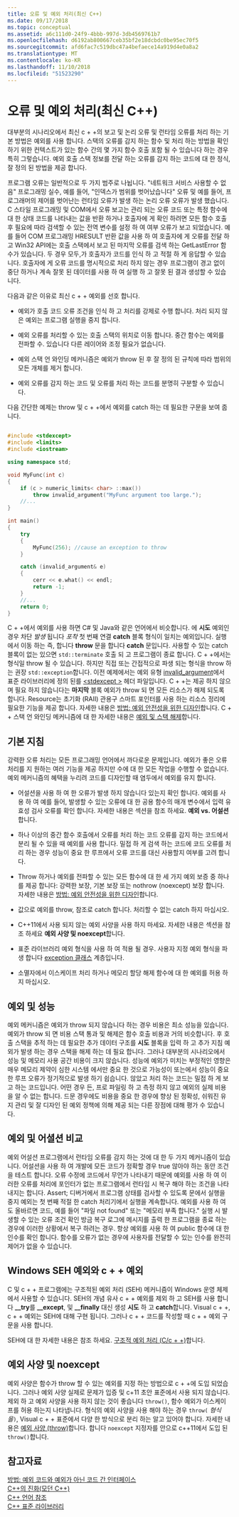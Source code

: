 ```yaml
---
title: 오류 및 예외 처리(최신 C++)
ms.date: 09/17/2018
ms.topic: conceptual
ms.assetid: a6c111d0-24f9-4bbb-997d-3db4569761b7
ms.openlocfilehash: d6192ab800667ceb35bf2e18dcbdc0be95ec70f5
ms.sourcegitcommit: afd6fac7c519dbc47a4befaece14a919d4e0a8a2
ms.translationtype: MT
ms.contentlocale: ko-KR
ms.lasthandoff: 11/10/2018
ms.locfileid: "51523290"
---
```

# <a name="errors-and-exception-handling-modern-c"></a>오류 및 예외 처리(최신 C++)

대부분의 시나리오에서 최신 c + +의 보고 및 논리 오류 및 런타임 오류를 처리 하는 기본 방법은 예외를 사용 합니다. 스택의 오류를 감지 하는 함수 및 처리 하는 방법을 확인 하기 위한 컨텍스트가 있는 함수 간의 몇 가지 함수 호출 포함 될 수 있습니다 하는 경우 특히 그렇습니다. 예외 호출 스택 정보를 전달 하는 오류를 감지 하는 코드에 대 한 정식, 잘 정의 된 방법을 제공 합니다.

프로그램 오류는 일반적으로 두 가지 범주로 나뉩니다. "네트워크 서비스 사용할 수 없음" 프로그래밍 실수, 예를 들어, "인덱스가 범위를 벗어났습니다" 오류 및 예를 들어, 프로그래머의 제어를 벗어난는 런타임 오류가 발생 하는 논리 오류 오류가 발생 했습니다. C 스타일 프로그래밍 및 COM에서 오류 보고는 관리 되는 오류 코드 또는 특정 함수에 대 한 상태 코드를 나타내는 값을 반환 하거나 호출자에 게 확인 하려면 모든 함수 호출 후 필요에 따라 검색할 수 있는 전역 변수를 설정 하 여 여부 오류가 보고 되었습니다. 예를 들어 COM 프로그래밍 HRESULT 반환 값을 사용 하 여 호출자에 게 오류를 전달 하 고 Win32 API에는 호출 스택에서 보고 된 마지막 오류를 검색 하는 GetLastError 함수가 있습니다. 두 경우 모두,가 호출자가 코드를 인식 하 고 적절 하 게 응답할 수 있습니다. 호출자에 게 오류 코드를 명시적으로 처리 하지 않는 경우 프로그램이 경고 없이 중단 하거나 계속 잘못 된 데이터를 사용 하 여 실행 하 고 잘못 된 결과 생성할 수 있습니다.

다음과 같은 이유로 최신 c + + 예외를 선호 합니다.

- 예외가 호출 코드 오류 조건을 인식 하 고 처리를 강제로 수행 합니다. 처리 되지 않은 예외는 프로그램 실행을 중지 합니다.

- 예외 오류를 처리할 수 있는 호출 스택의 위치로 이동 합니다. 중간 함수는 예외를 전파할 수. 있습니다 다른 레이어와 조정 필요가 없습니다.

- 예외 스택 언 와인딩 메커니즘은 예외가 throw 된 후 잘 정의 된 규칙에 따라 범위의 모든 개체를 제거 합니다.

- 예외 오류를 감지 하는 코드 및 오류를 처리 하는 코드를 분명히 구분할 수 있습니다.

다음 간단한 예제는 throw 및 c + +에서 예외를 catch 하는 데 필요한 구문을 보여 줍니다.

```cpp

#include <stdexcept>
#include <limits>
#include <iostream>

using namespace std;

void MyFunc(int c)
{
    if (c > numeric_limits< char> ::max())
        throw invalid_argument("MyFunc argument too large.");
    //...
}

int main()
{
    try
    {
        MyFunc(256); //cause an exception to throw
    }

    catch (invalid_argument& e)
    {
        cerr << e.what() << endl;
        return -1;
    }
    //...
    return 0;
}
```

C + +에서 예외를 사용 하면 C# 및 Java와 같은 언어에서 비슷합니다. 에 **시도** 예외인 경우 차단 *발생* 됩니다 *포착* 첫 번째 연결 **catch** 블록 형식이 일치는 예외입니다. 실행에서 이동 하는 즉, 합니다 **throw** 문을 합니다 **catch** 문입니다. 사용할 수 있는 catch 블록이 없는 있으면 `std::terminate` 호출 되 고 프로그램이 종료 합니다. C + +에서는 형식일 throw 될 수 있습니다. 하지만 직접 또는 간접적으로 파생 되는 형식을 throw 하는 권장 `std::exception`합니다. 이전 예제에서는 예외 유형 [invalid_argument](../standard-library/invalid-argument-class.md)에서 표준 라이브러리에 정의 된를 [ \<stdexcept >](../standard-library/stdexcept.md) 헤더 파일입니다. C + +는 제공 하지 않으며 필요 하지 않습니다는 **마지막** 블록 예외가 throw 되 면 모든 리소스가 해제 되도록 합니다. Resource는 초기화 (RAII) 관용구 스마트 포인터를 사용 하는 리소스 정리에 필요한 기능을 제공 합니다. 자세한 내용은 [방법: 예외 안전성을 위한 디자인](../cpp/how-to-design-for-exception-safety.md)합니다. C + + 스택 언 와인딩 메커니즘에 대 한 자세한 내용은 [예외 및 스택 해제](../cpp/exceptions-and-stack-unwinding-in-cpp.md)합니다.

## <a name="basic-guidelines"></a>기본 지침

강력한 오류 처리는 모든 프로그래밍 언어에서 까다로운 문제입니다. 예외가 좋은 오류 처리를 지 원하는 여러 기능을 제공 하지만 수에 대 한 모든 작업을 수행할 수 없습니다. 예외 메커니즘의 혜택을 누리려 코드를 디자인할 때 염두에서 예외를 유지 합니다.

- 어설션을 사용 하 여 한 오류가 발생 하지 않습니다 있는지 확인 합니다. 예외를 사용 하 여 예를 들어, 발생할 수 있는 오류에 대 한 공용 함수의 매개 변수에서 입력 유효성 검사 오류를 확인 합니다. 자세한 내용은 섹션을 참조 하세요. **예외 vs. 어설션**합니다.

- 하나 이상의 중간 함수 호출에서 오류를 처리 하는 코드 오류를 감지 하는 코드에서 분리 될 수 있을 때 예외를 사용 합니다. 밀접 하 게 검색 하는 코드에 코드 오류를 처리 하는 경우 성능이 중요 한 루프에서 오류 코드를 대신 사용할지 여부를 고려 합니다.

- Throw 하거나 예외를 전파할 수 있는 모든 함수에 대 한 세 가지 예외 보증 중 하나를 제공 합니다: 강력한 보장, 기본 보장 또는 nothrow (noexcept) 보장 합니다. 자세한 내용은 [방법: 예외 안전성을 위한 디자인](../cpp/how-to-design-for-exception-safety.md)합니다.

- 값으로 예외를 throw, 참조로 catch 합니다. 처리할 수 없는 catch 하지 마십시오.

- C++11에서 사용 되지 않는 예외 사양을 사용 하지 마세요. 자세한 내용은 섹션을 참조 하세요 **예외 사양 및 noexcept**합니다.

- 표준 라이브러리 예외 형식을 사용 하 여 적용 될 경우. 사용자 지정 예외 형식을 파생 합니다 [exception 클래스](../standard-library/exception-class.md) 계층입니다.

- 소멸자에서 이스케이프 처리 하거나 메모리 할당 해제 함수에 대 한 예외를 허용 하지 마십시오.

## <a name="exceptions-and-performance"></a>예외 및 성능

예외 메커니즘은 예외가 throw 되지 않습니다 하는 경우 비용은 최소 성능을 있습니다. 예외가 throw 되 면 비용 스택 통과 및 해제은 함수 호출 비용과 거의 비슷합니다. 후 호출 스택을 추적 하는 데 필요한 추가 데이터 구조를 **시도** 블록을 입력 하 고 추가 지침 예외가 발생 하는 경우 스택을 해제 하는 데 필요 합니다. 그러나 대부분의 시나리오에서 성능 및 메모리 사용 공간 비용이 크지 않습니다. 성능에 예외가 미치는 부정적인 영향은 매우 메모리 제약이 심한 시스템 에서만 중요 한 것으로 가능성이 또는에서 성능이 중요 한 루프 오류가 정기적으로 발생 하기 쉽습니다. 않았고 처리 하는 코드는 밀접 하 게 보고 하는 코드입니다. 어떤 경우 든, 프로 파일링 하 고 측정 하지 않고 예외의 실제 비용을 알 수 없는 합니다. 드문 경우에도 비용을 중요 한 경우에 향상 된 정확성, 쉬워진 유지 관리 및 잘 디자인 된 예외 정책에 의해 제공 되는 다른 장점에 대해 평가 수 있습니다.

## <a name="exceptions-vs-assertions"></a>예외 및 어셜션 비교

예외 어설션 프로그램에서 런타임 오류를 감지 하는 것에 대 한 두 가지 메커니즘이 있습니다. 어설션을 사용 하 여 개발에 모든 코드가 정확할 경우 true 않아야 하는 동안 조건을 테스트 합니다. 오류 수정에 코드에서 무언가 나타내기 때문에 예외를 사용 하 여 이러한 오류를 처리에 포인터가 없는 프로그램에서 런타임 시 복구 해야 하는 조건을 나타내지는 합니다. Assert; 디버거에서 프로그램 상태를 검사할 수 있도록 문에서 실행을 중지 예외는 첫 번째 적절 한 catch 처리기에서 실행을 계속합니다. 예외를 사용 하 여도 올바르면 코드, 예를 들어 "파일 not found" 또는 "메모리 부족 합니다." 실행 시 발생할 수 있는 오류 조건 확인 방금 복구 로그에 메시지를 출력 한 프로그램을 종료 하는 경우에 이러한 상황에서 복구 하려는 경우. 항상 예외를 사용 하 여 public 함수에 대 한 인수를 확인 합니다. 함수를 오류가 없는 경우에 사용자를 전달할 수 있는 인수를 완전히 제어가 없을 수 있습니다.

## <a name="c-exceptions-versus-windows-seh-exceptions"></a>Windows SEH 예외와 c + + 예외

C 및 c + + 프로그램에는 구조적된 예외 처리 (SEH) 메커니즘이 Windows 운영 체제에서 사용할 수 있습니다. SEH의 개념 유사 c + + 예외를 제외 하 고 SEH를 사용 합니다 **__try**를 **__except**, 및 **__finally** 대신 생성 **시도** 하 고 **catch**합니다. Visual c + +, c + + 예외는 SEH에 대해 구현 됩니다. 그러나 c + + 코드를 작성할 때 c + + 예외 구문을 사용 합니다.

SEH에 대 한 자세한 내용은 참조 하세요. [구조적 예외 처리 (C/c + +)](../cpp/structured-exception-handling-c-cpp.md)합니다.

## <a name="exception-specifications-and-noexcept"></a>예외 사양 및 noexcept

예외 사양은 함수가 throw 할 수 있는 예외를 지정 하는 방법으로 c + +에 도입 되었습니다. 그러나 예외 사양 실제로 문제가 입증 및 c+11 초안 표준에서 사용 되지 않습니다. 제외 하 고 예외 사양을 사용 하지 않는 것이 좋습니다 `throw()`, 함수 예외가 이스케이프를 허용 하는지 나타냅니다. 형식의 예외 사양을 사용 해야 하는 경우 `throw(` *형식을*`)`, Visual c + + 표준에서 다양 한 방식으로 분리 하는 알고 있어야 합니다. 자세한 내용은 [예외 사양 (throw)](../cpp/exception-specifications-throw-cpp.md)합니다. 합니다 `noexcept` 지정자를 안으로 c++11에서 도입 된 `throw()`합니다.

## <a name="see-also"></a>참고자료

[방법: 예외 코드와 예외가 아닌 코드 간 인터페이스](../cpp/how-to-interface-between-exceptional-and-non-exceptional-code.md)<br/>
[C++의 진화(모던 C++)](../cpp/welcome-back-to-cpp-modern-cpp.md)<br/>
[C++ 언어 참조](../cpp/cpp-language-reference.md)<br/>
[C++ 표준 라이브러리](../standard-library/cpp-standard-library-reference.md)